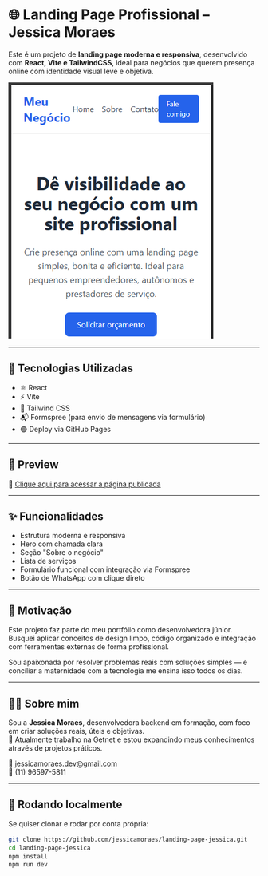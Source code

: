 # 🌐 Landing Page Profissional – Jessica Moraes

Este é um projeto de **landing page moderna e responsiva**, desenvolvido com **React, Vite e TailwindCSS**, ideal para negócios que querem presença online com identidade visual leve e objetiva.

[![Preview da landing page](./src/assets/preview.png)](https://sjessicamoraes.github.io/landing-page-x)


---

## 🚀 Tecnologias Utilizadas

- ⚛️ React
- ⚡ Vite
- 🎨 Tailwind CSS
- 📬 Formspree (para envio de mensagens via formulário)
- 🟢 Deploy via GitHub Pages

---

## 📸 Preview

🔗 [Clique aqui para acessar a página publicada](https://sjessicamoraes.github.io/landing-page-x)

---

## ✨ Funcionalidades

- Estrutura moderna e responsiva
- Hero com chamada clara
- Seção "Sobre o negócio"
- Lista de serviços
- Formulário funcional com integração via Formspree
- Botão de WhatsApp com clique direto

---

## 🧠 Motivação

Este projeto faz parte do meu portfólio como desenvolvedora júnior. Busquei aplicar conceitos de design limpo, código organizado e integração com ferramentas externas de forma profissional.

Sou apaixonada por resolver problemas reais com soluções simples — e conciliar a maternidade com a tecnologia me ensina isso todos os dias.

---

## 👩‍💻 Sobre mim

Sou a **Jessica Moraes**, desenvolvedora backend em formação, com foco em criar soluções reais, úteis e objetivas.  
💼 Atualmente trabalho na Getnet e estou expandindo meus conhecimentos através de projetos práticos.

📧 jessicamoraes.dev@gmail.com  
📱 (11) 96597-5811

---

## 📌 Rodando localmente

Se quiser clonar e rodar por conta própria:

```bash
git clone https://github.com/jessicamoraes/landing-page-jessica.git
cd landing-page-jessica
npm install
npm run dev
